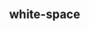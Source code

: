 ## white-space


<!-- CSSJSON.white-space.description -->

<!-- CSSJSON.white-space.syntax -->

<!-- CSSJSON.white-space.values -->

<!-- CSSJSON.white-space.defaultValue -->

<!-- CSSJSON.white-space.unixTags -->

<!-- CSSJSON.white-space.compatibility -->

<!-- CSSJSON.white-space.example -->

<!-- CSSJSON.white-space.reference -->
